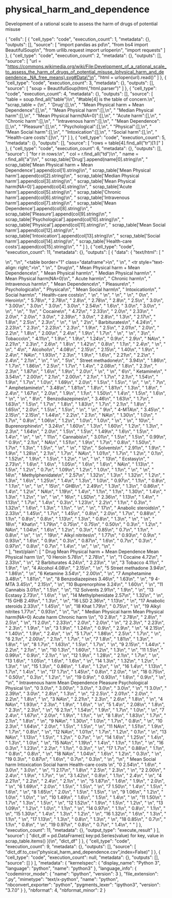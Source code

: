 # physical_harm_and_dependence
Development of a rational scale to assess the harm of drugs of potential misuse

{
 "cells": [
  {
   "cell_type": "code",
   "execution_count": 1,
   "metadata": {},
   "outputs": [],
   "source": [
    "import pandas as pd\n",
    "from bs4 import BeautifulSoup\n",
    "from urllib.request import urlopen\n",
    "import requests"
   ]
  },
  {
   "cell_type": "code",
   "execution_count": 2,
   "metadata": {},
   "outputs": [],
   "source": [
    "url = \"https://commons.wikimedia.org/wiki/File:Development_of_a_rational_scale_to_assess_the_harm_of_drugs_of_potential_misuse_(physical_harm_and_dependence,_NA_free_means).svg#Data\"\n",
    "html = urlopen(url).read()"
   ]
  },
  {
   "cell_type": "code",
   "execution_count": 3,
   "metadata": {},
   "outputs": [],
   "source": [
    "soup = BeautifulSoup(html,\"html.parser\")"
   ]
  },
  {
   "cell_type": "code",
   "execution_count": 4,
   "metadata": {},
   "outputs": [],
   "source": [
    "table = soup.find_all(\"table\")\n",
    "#table[4] is the table of concern.\n",
    "scrap_table = {\n",
    "    'Drug':[],\n",
    "    \"Mean Physical harm + Mean Dependence\":[],\n",
    "    \"Mean Physical harm\":[],\n",
    "    \"Median Physical harm\":[],\n",
    "    \"Mean Physical harm(NA=0)\":[],\n",
    "    \"Acute harm\":[],\n",
    "    \"Chronic harm\":[],\n",
    "    \"Intravenous harm\":[],\n",
    "    \"Mean Dependence\":[],\n",
    "    \"Pleasure\":[],\n",
    "    \"Psychological\":[],\n",
    "    \"Physical\":[],\n",
    "    \"Mean Social harm\":[],\n",
    "    \"Intoxication\":[],\n",
    "    \"Social harm\":[],\n",
    "    \"Health-care costs\":[]\n",
    "}"
   ]
  },
  {
   "cell_type": "code",
   "execution_count": 5,
   "metadata": {},
   "outputs": [],
   "source": [
    "rows = table[4].find_all(\"tr\")[1:]"
   ]
  },
  {
   "cell_type": "code",
   "execution_count": 6,
   "metadata": {},
   "outputs": [],
   "source": [
    "for r in rows:\n",
    "    col = r.find_all(\"td\")\n",
    "    name = r.find_all(\"a\")\n",
    "    scrap_table['Drug'].append(name[0].string)\n",
    "    scrap_table['Mean Physical harm + Mean Dependence'].append(col[1].string)\n",
    "    scrap_table['Mean Physical harm'].append(col[2].string)\n",
    "    scrap_table['Median Physical harm'].append(col[3].string)\n",
    "    scrap_table['Mean Physical harm(NA=0)'].append(col[4].string)\n",
    "    scrap_table['Acute harm'].append(col[5].string)\n",
    "    scrap_table['Chronic harm'].append(col[6].string)\n",
    "    scrap_table['Intravenous harm'].append(col[7].string)\n",
    "    scrap_table['Mean Dependence'].append(col[8].string)\n",
    "    scrap_table['Pleasure'].append(col[9].string)\n",
    "    scrap_table['Psychological'].append(col[10].string)\n",
    "    scrap_table['Physical'].append(col[11].string)\n",
    "    scrap_table['Mean Social harm'].append(col[12].string)\n",
    "    scrap_table['Intoxication'].append(col[13].string)\n",
    "    scrap_table['Social harm'].append(col[14].string)\n",
    "    scrap_table['Health-care costs'].append(col[15].string)\n",
    "    "
   ]
  },
  {
   "cell_type": "code",
   "execution_count": 11,
   "metadata": {},
   "outputs": [
    {
     "data": {
      "text/html": [
       "<div>\n",
       "<style scoped>\n",
       "    .dataframe tbody tr th:only-of-type {\n",
       "        vertical-align: middle;\n",
       "    }\n",
       "\n",
       "    .dataframe tbody tr th {\n",
       "        vertical-align: top;\n",
       "    }\n",
       "\n",
       "    .dataframe thead th {\n",
       "        text-align: right;\n",
       "    }\n",
       "</style>\n",
       "<table border=\"1\" class=\"dataframe\">\n",
       "  <thead>\n",
       "    <tr style=\"text-align: right;\">\n",
       "      <th></th>\n",
       "      <th>Drug</th>\n",
       "      <th>Mean Physical harm + Mean Dependence</th>\n",
       "      <th>Mean Physical harm</th>\n",
       "      <th>Median Physical harm</th>\n",
       "      <th>Mean Physical harm(NA=0)</th>\n",
       "      <th>Acute harm</th>\n",
       "      <th>Chronic harm</th>\n",
       "      <th>Intravenous harm</th>\n",
       "      <th>Mean Dependence</th>\n",
       "      <th>Pleasure</th>\n",
       "      <th>Psychological</th>\n",
       "      <th>Physical</th>\n",
       "      <th>Mean Social harm</th>\n",
       "      <th>Intoxication</th>\n",
       "      <th>Social harm</th>\n",
       "      <th>Health-care costs</th>\n",
       "    </tr>\n",
       "  </thead>\n",
       "  <tbody>\n",
       "    <tr>\n",
       "      <th>0</th>\n",
       "      <td>Heroin</td>\n",
       "      <td>5.78</td>\n",
       "      <td>2.78</td>\n",
       "      <td>2.8</td>\n",
       "      <td>2.78</td>\n",
       "      <td>2.8</td>\n",
       "      <td>2.5</td>\n",
       "      <td>3.0</td>\n",
       "      <td>3.00</td>\n",
       "      <td>3.0</td>\n",
       "      <td>3.0</td>\n",
       "      <td>3.0</td>\n",
       "      <td>2.54</td>\n",
       "      <td>1.6</td>\n",
       "      <td>3.0</td>\n",
       "      <td>3.0</td>\n",
       "    </tr>\n",
       "    <tr>\n",
       "      <th>1</th>\n",
       "      <td>Cocaine</td>\n",
       "      <td>4.72</td>\n",
       "      <td>2.33</td>\n",
       "      <td>2.0</td>\n",
       "      <td>2.33</td>\n",
       "      <td>2.0</td>\n",
       "      <td>2.0</td>\n",
       "      <td>3.0</td>\n",
       "      <td>2.39</td>\n",
       "      <td>3.0</td>\n",
       "      <td>2.8</td>\n",
       "      <td>1.3</td>\n",
       "      <td>2.17</td>\n",
       "      <td>1.8</td>\n",
       "      <td>2.5</td>\n",
       "      <td>2.3</td>\n",
       "    </tr>\n",
       "    <tr>\n",
       "      <th>2</th>\n",
       "      <td>Barbiturates</td>\n",
       "      <td>4.24</td>\n",
       "      <td>2.23</td>\n",
       "      <td>2.3</td>\n",
       "      <td>2.23</td>\n",
       "      <td>2.3</td>\n",
       "      <td>1.9</td>\n",
       "      <td>2.5</td>\n",
       "      <td>2.01</td>\n",
       "      <td>2.0</td>\n",
       "      <td>2.2</td>\n",
       "      <td>1.8</td>\n",
       "      <td>2.00</td>\n",
       "      <td>2.4</td>\n",
       "      <td>1.9</td>\n",
       "      <td>1.7</td>\n",
       "    </tr>\n",
       "    <tr>\n",
       "      <th>3</th>\n",
       "      <td>Tobacco</td>\n",
       "      <td>4.11</td>\n",
       "      <td>1.9</td>\n",
       "      <td>1.9</td>\n",
       "      <td>1.24</td>\n",
       "      <td>0.9</td>\n",
       "      <td>2.9</td>\n",
       "      <td>NA</td>\n",
       "      <td>2.21</td>\n",
       "      <td>2.3</td>\n",
       "      <td>2.6</td>\n",
       "      <td>1.8</td>\n",
       "      <td>1.42</td>\n",
       "      <td>0.8</td>\n",
       "      <td>1.1</td>\n",
       "      <td>2.4</td>\n",
       "    </tr>\n",
       "    <tr>\n",
       "      <th>4</th>\n",
       "      <td>Alcohol</td>\n",
       "      <td>4.08</td>\n",
       "      <td>2.15</td>\n",
       "      <td>2.15</td>\n",
       "      <td>1.40</td>\n",
       "      <td>1.9</td>\n",
       "      <td>2.4</td>\n",
       "      <td>NA</td>\n",
       "      <td>1.93</td>\n",
       "      <td>2.3</td>\n",
       "      <td>1.9</td>\n",
       "      <td>1.6</td>\n",
       "      <td>2.21</td>\n",
       "      <td>2.2</td>\n",
       "      <td>2.4</td>\n",
       "      <td>2.1</td>\n",
       "    </tr>\n",
       "    <tr>\n",
       "      <th>5</th>\n",
       "      <td>Street methadone</td>\n",
       "      <td>3.94</td>\n",
       "      <td>1.86</td>\n",
       "      <td>1.7</td>\n",
       "      <td>1.86</td>\n",
       "      <td>2.5</td>\n",
       "      <td>1.7</td>\n",
       "      <td>1.4</td>\n",
       "      <td>2.08</td>\n",
       "      <td>1.8</td>\n",
       "      <td>2.3</td>\n",
       "      <td>2.3</td>\n",
       "      <td>1.87</td>\n",
       "      <td>1.6</td>\n",
       "      <td>1.9</td>\n",
       "      <td>2.0</td>\n",
       "    </tr>\n",
       "    <tr>\n",
       "      <th>6</th>\n",
       "      <td>Ketamine</td>\n",
       "      <td>3.54</td>\n",
       "      <td>2.00</td>\n",
       "      <td>2.1</td>\n",
       "      <td>2.00</td>\n",
       "      <td>2.1</td>\n",
       "      <td>1.7</td>\n",
       "      <td>2.1</td>\n",
       "      <td>1.54</td>\n",
       "      <td>1.9</td>\n",
       "      <td>1.7</td>\n",
       "      <td>1.0</td>\n",
       "      <td>1.69</td>\n",
       "      <td>2.0</td>\n",
       "      <td>1.5</td>\n",
       "      <td>1.5</td>\n",
       "    </tr>\n",
       "    <tr>\n",
       "      <th>7</th>\n",
       "      <td>Amphetamine</td>\n",
       "      <td>3.48</td>\n",
       "      <td>1.81</td>\n",
       "      <td>1.8</td>\n",
       "      <td>1.81</td>\n",
       "      <td>1.3</td>\n",
       "      <td>1.8</td>\n",
       "      <td>2.4</td>\n",
       "      <td>1.67</td>\n",
       "      <td>2.0</td>\n",
       "      <td>1.9</td>\n",
       "      <td>1.1</td>\n",
       "      <td>1.50</td>\n",
       "      <td>1.4</td>\n",
       "      <td>1.5</td>\n",
       "      <td>1.6</td>\n",
       "    </tr>\n",
       "    <tr>\n",
       "      <th>8</th>\n",
       "      <td>Benzodiazepines</td>\n",
       "      <td>3.46</td>\n",
       "      <td>1.63</td>\n",
       "      <td>1.7</td>\n",
       "      <td>1.63</td>\n",
       "      <td>1.5</td>\n",
       "      <td>1.7</td>\n",
       "      <td>1.8</td>\n",
       "      <td>1.83</td>\n",
       "      <td>1.7</td>\n",
       "      <td>2.1</td>\n",
       "      <td>1.8</td>\n",
       "      <td>1.65</td>\n",
       "      <td>2.0</td>\n",
       "      <td>1.5</td>\n",
       "      <td>1.5</td>\n",
       "    </tr>\n",
       "    <tr>\n",
       "      <th>9</th>\n",
       "      <td>4-MTA</td>\n",
       "      <td>3.45</td>\n",
       "      <td>2.15</td>\n",
       "      <td>2.15</td>\n",
       "      <td>1.44</td>\n",
       "      <td>2.2</td>\n",
       "      <td>2.1</td>\n",
       "      <td>NA</td>\n",
       "      <td>1.30</td>\n",
       "      <td>1.0</td>\n",
       "      <td>1.7</td>\n",
       "      <td>0.8</td>\n",
       "      <td>1.06</td>\n",
       "      <td>1.2</td>\n",
       "      <td>1.0</td>\n",
       "      <td>1.0</td>\n",
       "    </tr>\n",
       "    <tr>\n",
       "      <th>10</th>\n",
       "      <td>Buprenorphine</td>\n",
       "      <td>3.24</td>\n",
       "      <td>1.60</td>\n",
       "      <td>1.3</td>\n",
       "      <td>1.60</td>\n",
       "      <td>1.2</td>\n",
       "      <td>1.3</td>\n",
       "      <td>2.3</td>\n",
       "      <td>1.64</td>\n",
       "      <td>2.0</td>\n",
       "      <td>1.5</td>\n",
       "      <td>1.5</td>\n",
       "      <td>1.49</td>\n",
       "      <td>1.6</td>\n",
       "      <td>1.5</td>\n",
       "      <td>1.4</td>\n",
       "    </tr>\n",
       "    <tr>\n",
       "      <th>11</th>\n",
       "      <td>Cannabis</td>\n",
       "      <td>3.01</td>\n",
       "      <td>1.5</td>\n",
       "      <td>1.5</td>\n",
       "      <td>0.99</td>\n",
       "      <td>0.9</td>\n",
       "      <td>2.1</td>\n",
       "      <td>NA</td>\n",
       "      <td>1.51</td>\n",
       "      <td>1.9</td>\n",
       "      <td>1.7</td>\n",
       "      <td>0.8</td>\n",
       "      <td>1.50</td>\n",
       "      <td>1.7</td>\n",
       "      <td>1.3</td>\n",
       "      <td>1.5</td>\n",
       "    </tr>\n",
       "    <tr>\n",
       "      <th>12</th>\n",
       "      <td>Solvents</td>\n",
       "      <td>2.91</td>\n",
       "      <td>1.9</td>\n",
       "      <td>1.9</td>\n",
       "      <td>1.28</td>\n",
       "      <td>2.1</td>\n",
       "      <td>1.7</td>\n",
       "      <td>NA</td>\n",
       "      <td>1.01</td>\n",
       "      <td>1.7</td>\n",
       "      <td>1.2</td>\n",
       "      <td>0.1</td>\n",
       "      <td>1.52</td>\n",
       "      <td>1.9</td>\n",
       "      <td>1.5</td>\n",
       "      <td>1.2</td>\n",
       "    </tr>\n",
       "    <tr>\n",
       "      <th>13</th>\n",
       "      <td>Ecstasy</td>\n",
       "      <td>2.73</td>\n",
       "      <td>1.6</td>\n",
       "      <td>1.6</td>\n",
       "      <td>1.05</td>\n",
       "      <td>1.6</td>\n",
       "      <td>1.6</td>\n",
       "      <td>NA</td>\n",
       "      <td>1.13</td>\n",
       "      <td>1.5</td>\n",
       "      <td>1.2</td>\n",
       "      <td>0.7</td>\n",
       "      <td>1.09</td>\n",
       "      <td>1.2</td>\n",
       "      <td>1.0</td>\n",
       "      <td>1.1</td>\n",
       "    </tr>\n",
       "    <tr>\n",
       "      <th>14</th>\n",
       "      <td>Methylphenidate</td>\n",
       "      <td>2.57</td>\n",
       "      <td>1.32</td>\n",
       "      <td>1.3</td>\n",
       "      <td>1.32</td>\n",
       "      <td>1.2</td>\n",
       "      <td>1.3</td>\n",
       "      <td>1.6</td>\n",
       "      <td>1.25</td>\n",
       "      <td>1.4</td>\n",
       "      <td>1.3</td>\n",
       "      <td>1.0</td>\n",
       "      <td>0.97</td>\n",
       "      <td>1.1</td>\n",
       "      <td>0.8</td>\n",
       "      <td>1.1</td>\n",
       "    </tr>\n",
       "    <tr>\n",
       "      <th>15</th>\n",
       "      <td>GHB</td>\n",
       "      <td>2.49</td>\n",
       "      <td>1.3</td>\n",
       "      <td>1.3</td>\n",
       "      <td>0.86</td>\n",
       "      <td>1.4</td>\n",
       "      <td>1.2</td>\n",
       "      <td>NA</td>\n",
       "      <td>1.19</td>\n",
       "      <td>1.4</td>\n",
       "      <td>1.1</td>\n",
       "      <td>1.1</td>\n",
       "      <td>1.30</td>\n",
       "      <td>1.4</td>\n",
       "      <td>1.3</td>\n",
       "      <td>1.2</td>\n",
       "    </tr>\n",
       "    <tr>\n",
       "      <th>16</th>\n",
       "      <td>LSD</td>\n",
       "      <td>2.36</td>\n",
       "      <td>1.13</td>\n",
       "      <td>1.4</td>\n",
       "      <td>1.13</td>\n",
       "      <td>1.7</td>\n",
       "      <td>1.4</td>\n",
       "      <td>0.3</td>\n",
       "      <td>1.23</td>\n",
       "      <td>2.2</td>\n",
       "      <td>1.1</td>\n",
       "      <td>0.3</td>\n",
       "      <td>1.32</td>\n",
       "      <td>1.6</td>\n",
       "      <td>1.3</td>\n",
       "      <td>1.1</td>\n",
       "    </tr>\n",
       "    <tr>\n",
       "      <th>17</th>\n",
       "      <td>Anabolic steroids</td>\n",
       "      <td>2.33</td>\n",
       "      <td>1.45</td>\n",
       "      <td>1.7</td>\n",
       "      <td>1.45</td>\n",
       "      <td>0.8</td>\n",
       "      <td>2.0</td>\n",
       "      <td>1.7</td>\n",
       "      <td>0.88</td>\n",
       "      <td>1.1</td>\n",
       "      <td>0.8</td>\n",
       "      <td>0.8</td>\n",
       "      <td>1.13</td>\n",
       "      <td>1.3</td>\n",
       "      <td>0.8</td>\n",
       "      <td>1.3</td>\n",
       "    </tr>\n",
       "    <tr>\n",
       "      <th>18</th>\n",
       "      <td>Khat</td>\n",
       "      <td>1.79</td>\n",
       "      <td>0.75</td>\n",
       "      <td>0.75</td>\n",
       "      <td>0.50</td>\n",
       "      <td>0.3</td>\n",
       "      <td>1.2</td>\n",
       "      <td>NA</td>\n",
       "      <td>1.04</td>\n",
       "      <td>1.6</td>\n",
       "      <td>1.2</td>\n",
       "      <td>0.3</td>\n",
       "      <td>0.85</td>\n",
       "      <td>0.7</td>\n",
       "      <td>1.1</td>\n",
       "      <td>0.8</td>\n",
       "    </tr>\n",
       "    <tr>\n",
       "      <th>19</th>\n",
       "      <td>Alkyl nitrites</td>\n",
       "      <td>1.77</td>\n",
       "      <td>0.93</td>\n",
       "      <td>0.9</td>\n",
       "      <td>0.93</td>\n",
       "      <td>1.6</td>\n",
       "      <td>0.9</td>\n",
       "      <td>0.3</td>\n",
       "      <td>0.87</td>\n",
       "      <td>1.6</td>\n",
       "      <td>0.7</td>\n",
       "      <td>0.3</td>\n",
       "      <td>0.97</td>\n",
       "      <td>0.8</td>\n",
       "      <td>0.7</td>\n",
       "      <td>1.4</td>\n",
       "    </tr>\n",
       "  </tbody>\n",
       "</table>\n",
       "</div>"
      ],
      "text/plain": [
       "                 Drug Mean Physical harm + Mean Dependence Mean Physical harm  \\\n",
       "0              Heroin                                5.78\n",
       "              2.78\n",
       "   \n",
       "1             Cocaine                                4.72\n",
       "              2.33\n",
       "   \n",
       "2        Barbiturates                                4.24\n",
       "              2.23\n",
       "   \n",
       "3             Tobacco                                4.11\n",
       "               1.9\n",
       "   \n",
       "4             Alcohol                                4.08\n",
       "              2.15\n",
       "   \n",
       "5    Street methadone                                3.94\n",
       "              1.86\n",
       "   \n",
       "6            Ketamine                                3.54\n",
       "              2.00\n",
       "   \n",
       "7         Amphetamine                                3.48\n",
       "              1.81\n",
       "   \n",
       "8     Benzodiazepines                                3.46\n",
       "              1.63\n",
       "   \n",
       "9               4-MTA                                3.45\n",
       "              2.15\n",
       "   \n",
       "10      Buprenorphine                                3.24\n",
       "              1.60\n",
       "   \n",
       "11           Cannabis                                3.01\n",
       "               1.5\n",
       "   \n",
       "12           Solvents                                2.91\n",
       "               1.9\n",
       "   \n",
       "13            Ecstasy                                2.73\n",
       "               1.6\n",
       "   \n",
       "14    Methylphenidate                                2.57\n",
       "              1.32\n",
       "   \n",
       "15                GHB                                2.49\n",
       "               1.3\n",
       "   \n",
       "16                LSD                                2.36\n",
       "              1.13\n",
       "   \n",
       "17  Anabolic steroids                                2.33\n",
       "              1.45\n",
       "   \n",
       "18               Khat                                1.79\n",
       "              0.75\n",
       "   \n",
       "19     Alkyl nitrites                                1.77\n",
       "              0.93\n",
       "   \n",
       "\n",
       "   Median Physical harm Mean Physical harm(NA=0) Acute harm Chronic harm  \\\n",
       "0                  2.8\n",
       "                    2.78\n",
       "       2.8\n",
       "         2.5\n",
       "   \n",
       "1                  2.0\n",
       "                    2.33\n",
       "       2.0\n",
       "         2.0\n",
       "   \n",
       "2                  2.3\n",
       "                    2.23\n",
       "       2.3\n",
       "         1.9\n",
       "   \n",
       "3                  1.9\n",
       "                    1.24\n",
       "       0.9\n",
       "         2.9\n",
       "   \n",
       "4                 2.15\n",
       "                    1.40\n",
       "       1.9\n",
       "         2.4\n",
       "   \n",
       "5                  1.7\n",
       "                    1.86\n",
       "       2.5\n",
       "         1.7\n",
       "   \n",
       "6                  2.1\n",
       "                    2.00\n",
       "       2.1\n",
       "         1.7\n",
       "   \n",
       "7                  1.8\n",
       "                    1.81\n",
       "       1.3\n",
       "         1.8\n",
       "   \n",
       "8                  1.7\n",
       "                    1.63\n",
       "       1.5\n",
       "         1.7\n",
       "   \n",
       "9                 2.15\n",
       "                    1.44\n",
       "       2.2\n",
       "         2.1\n",
       "   \n",
       "10                 1.3\n",
       "                    1.60\n",
       "       1.2\n",
       "         1.3\n",
       "   \n",
       "11                 1.5\n",
       "                    0.99\n",
       "       0.9\n",
       "         2.1\n",
       "   \n",
       "12                 1.9\n",
       "                    1.28\n",
       "       2.1\n",
       "         1.7\n",
       "   \n",
       "13                 1.6\n",
       "                    1.05\n",
       "       1.6\n",
       "         1.6\n",
       "   \n",
       "14                 1.3\n",
       "                    1.32\n",
       "       1.2\n",
       "         1.3\n",
       "   \n",
       "15                 1.3\n",
       "                    0.86\n",
       "       1.4\n",
       "         1.2\n",
       "   \n",
       "16                 1.4\n",
       "                    1.13\n",
       "       1.7\n",
       "         1.4\n",
       "   \n",
       "17                 1.7\n",
       "                    1.45\n",
       "       0.8\n",
       "         2.0\n",
       "   \n",
       "18                0.75\n",
       "                    0.50\n",
       "       0.3\n",
       "         1.2\n",
       "   \n",
       "19                 0.9\n",
       "                    0.93\n",
       "       1.6\n",
       "         0.9\n",
       "   \n",
       "\n",
       "   Intravenous harm Mean Dependence Pleasure Psychological Physical  \\\n",
       "0              3.0\n",
       "           3.00\n",
       "     3.0\n",
       "          3.0\n",
       "     3.0\n",
       "   \n",
       "1              3.0\n",
       "           2.39\n",
       "     3.0\n",
       "          2.8\n",
       "     1.3\n",
       "   \n",
       "2              2.5\n",
       "           2.01\n",
       "     2.0\n",
       "          2.2\n",
       "     1.8\n",
       "   \n",
       "3               NA\n",
       "           2.21\n",
       "     2.3\n",
       "          2.6\n",
       "     1.8\n",
       "   \n",
       "4               NA\n",
       "           1.93\n",
       "     2.3\n",
       "          1.9\n",
       "     1.6\n",
       "   \n",
       "5              1.4\n",
       "           2.08\n",
       "     1.8\n",
       "          2.3\n",
       "     2.3\n",
       "   \n",
       "6              2.1\n",
       "           1.54\n",
       "     1.9\n",
       "          1.7\n",
       "     1.0\n",
       "   \n",
       "7              2.4\n",
       "           1.67\n",
       "     2.0\n",
       "          1.9\n",
       "     1.1\n",
       "   \n",
       "8              1.8\n",
       "           1.83\n",
       "     1.7\n",
       "          2.1\n",
       "     1.8\n",
       "   \n",
       "9               NA\n",
       "           1.30\n",
       "     1.0\n",
       "          1.7\n",
       "     0.8\n",
       "   \n",
       "10             2.3\n",
       "           1.64\n",
       "     2.0\n",
       "          1.5\n",
       "     1.5\n",
       "   \n",
       "11              NA\n",
       "           1.51\n",
       "     1.9\n",
       "          1.7\n",
       "     0.8\n",
       "   \n",
       "12              NA\n",
       "           1.01\n",
       "     1.7\n",
       "          1.2\n",
       "     0.1\n",
       "   \n",
       "13              NA\n",
       "           1.13\n",
       "     1.5\n",
       "          1.2\n",
       "     0.7\n",
       "   \n",
       "14             1.6\n",
       "           1.25\n",
       "     1.4\n",
       "          1.3\n",
       "     1.0\n",
       "   \n",
       "15              NA\n",
       "           1.19\n",
       "     1.4\n",
       "          1.1\n",
       "     1.1\n",
       "   \n",
       "16             0.3\n",
       "           1.23\n",
       "     2.2\n",
       "          1.1\n",
       "     0.3\n",
       "   \n",
       "17             1.7\n",
       "           0.88\n",
       "     1.1\n",
       "          0.8\n",
       "     0.8\n",
       "   \n",
       "18              NA\n",
       "           1.04\n",
       "     1.6\n",
       "          1.2\n",
       "     0.3\n",
       "   \n",
       "19             0.3\n",
       "           0.87\n",
       "     1.6\n",
       "          0.7\n",
       "     0.3\n",
       "   \n",
       "\n",
       "   Mean Social harm Intoxication Social harm Health-care costs  \n",
       "0             2.54\n",
       "         1.6\n",
       "        3.0\n",
       "              3.0\n",
       "  \n",
       "1             2.17\n",
       "         1.8\n",
       "        2.5\n",
       "              2.3\n",
       "  \n",
       "2             2.00\n",
       "         2.4\n",
       "        1.9\n",
       "              1.7\n",
       "  \n",
       "3             1.42\n",
       "         0.8\n",
       "        1.1\n",
       "              2.4\n",
       "  \n",
       "4             2.21\n",
       "         2.2\n",
       "        2.4\n",
       "              2.1\n",
       "  \n",
       "5             1.87\n",
       "         1.6\n",
       "        1.9\n",
       "              2.0\n",
       "  \n",
       "6             1.69\n",
       "         2.0\n",
       "        1.5\n",
       "              1.5\n",
       "  \n",
       "7             1.50\n",
       "         1.4\n",
       "        1.5\n",
       "              1.6\n",
       "  \n",
       "8             1.65\n",
       "         2.0\n",
       "        1.5\n",
       "              1.5\n",
       "  \n",
       "9             1.06\n",
       "         1.2\n",
       "        1.0\n",
       "              1.0\n",
       "  \n",
       "10            1.49\n",
       "         1.6\n",
       "        1.5\n",
       "              1.4\n",
       "  \n",
       "11            1.50\n",
       "         1.7\n",
       "        1.3\n",
       "              1.5\n",
       "  \n",
       "12            1.52\n",
       "         1.9\n",
       "        1.5\n",
       "              1.2\n",
       "  \n",
       "13            1.09\n",
       "         1.2\n",
       "        1.0\n",
       "              1.1\n",
       "  \n",
       "14            0.97\n",
       "         1.1\n",
       "        0.8\n",
       "              1.1\n",
       "  \n",
       "15            1.30\n",
       "         1.4\n",
       "        1.3\n",
       "              1.2\n",
       "  \n",
       "16            1.32\n",
       "         1.6\n",
       "        1.3\n",
       "              1.1\n",
       "  \n",
       "17            1.13\n",
       "         1.3\n",
       "        0.8\n",
       "              1.3\n",
       "  \n",
       "18            0.85\n",
       "         0.7\n",
       "        1.1\n",
       "              0.8\n",
       "  \n",
       "19            0.97\n",
       "         0.8\n",
       "        0.7\n",
       "              1.4\n",
       "  "
      ]
     },
     "execution_count": 11,
     "metadata": {},
     "output_type": "execute_result"
    }
   ],
   "source": [
    "dict_df = pd.DataFrame({ key:pd.Series(value) for key, value in scrap_table.items() })\n",
    "dict_df"
   ]
  },
  {
   "cell_type": "code",
   "execution_count": 9,
   "metadata": {},
   "outputs": [],
   "source": [
    "dict_df.to_csv(\"physical_harm_and_dependence.csv\",index=False)"
   ]
  },
  {
   "cell_type": "code",
   "execution_count": null,
   "metadata": {},
   "outputs": [],
   "source": []
  }
 ],
 "metadata": {
  "kernelspec": {
   "display_name": "Python 3",
   "language": "python",
   "name": "python3"
  },
  "language_info": {
   "codemirror_mode": {
    "name": "ipython",
    "version": 3
   },
   "file_extension": ".py",
   "mimetype": "text/x-python",
   "name": "python",
   "nbconvert_exporter": "python",
   "pygments_lexer": "ipython3",
   "version": "3.7.0"
  }
 },
 "nbformat": 4,
 "nbformat_minor": 2
}
